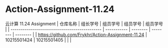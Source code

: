 # Action-Assignment-11.24
云计算 11.24 Assignment
| 仓库名称                                      | 组长学号    | 组员学号 | 组员学号 | 组员学号 |
| --------------------------------------------- | ----------- | -------- | -------- | -------- |
| https://github.com/Frykhr/Action-Assignment-11.24 | 10215501424 |  10215501405        |          |          |
